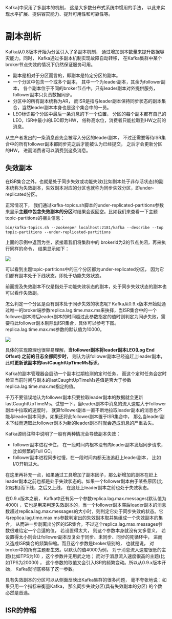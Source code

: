 Kafka]中采用了多副本的机制， 这是大多数分布式系统中惯用的手法， 以此来实现水平扩展、提供容灾能力、提升可用性和可靠性等。

# 副本剖析

Kafka从0.8版本开始为分区引入了多副本机制， 通过增加副本数量来提升数据容灾能力。同时， Kafka通过多副本机制实现故障自动转移， 在Kafka集群中某个broker节点失效的情况下仍然保证服务可用。

- 副本是相对于分区而言的，即副本是特定分区的副本。
- 一个分区中包含一个或多个副本， 其中一个为leader副本，其余为follower副本， 各个副本位于不同的broker节点中。只有leader副本对外提供服务， follower副本只负责数据同步。
- 分区中的所有副本统称为AR， 而ISR是指与leader副本保持同步状态的副本集合，当然leader副本本身也是这个集合中的一员。
- LEO标识每个分区中最后一条消息的下一个位置， 分区的每个副本都有自己的LEO，ISR中最小的LEO即为HW， 俗称高水位，消费者只能拉取到HW之前的消息。

从生产者发出的一条消息首先会被写入分区的leader副本， 不过还需要等待ISR集合中的所有follower副本都同步完之后才能被认为已经提交， 之后才会更新分区的HW， 进而消费者可以消费到这条消息。

## 失效副本

在ISR集合之外，也就是处于同步失效或功能失效(比如副本处于非存活状态)的副本统称为失效副本，失效副本对应的分区也就称为同步失效分区，即under-replicated分区。

正常情况下， 我们通过kafka-topics.sh脚本的under-replicated-partitions参数来显示**主题中包含失效副本的分区**时结果会返回空。比如我们来查看一下主题topic-partitions的相关信息：

```shell
bin/kafka-topics.sh --zookeeper localhost:2181/kafka --describe --top topic-partitions --under-replicated-partitions
```

上面的示例中返回为空，紧接着我们将集群中的 brokerld为2的节点关闭，再来执行同样的命令， 结果显示如下：

![](C:\Document\Github\interview\MQ\Kafka\img\失效副本01.png)	

可以看到主题topic-partitions中的三个分区都为under-replicated分区， 因为它们都有副本处于下线状态，即处于功能失效状态。

前面提及失效副本不仅是指处于功能失效状态的副本，处于同步失效状态的副本也可以看作失效副。

怎么判定一个分区是否有副本处于同步失效的状态呢?  Kafka从0.9.x版本开始就通过唯一的broker端参数replica.lag.time.max.ms来抉择，当ISR集合中的一个follower副本滞后leader副本的时间超过此参数指定的值时则判定为同步失败，需要将此follower副本剔除出ISR集合，具体可以参考下图。replica.lag.time.max.ms参数的默认值为10000。

![](C:\Document\Github\interview\MQ\Kafka\img\失效副本02.png)	

具体的实现原理也很容易理解，**当follower副本将leader副本LEO(Log End Offset) 之前的日志全部同步时**， 则认为该follower副本已经追赶上leader副本， 此时**更新该副本的lastCaughtUpTimeMs标识**。

Kafka的副本管理器会启动一个副本过期检测的定时任务， 而这个定时任务会定时检查当前时间与副本的lastCaughtUpTimeMs差值是否大于参数replica.lag.time.max.ms指定的值。

千万不要错误地认为follower副本只要拉取leader副本的数据就会更新lastCaughtUpTimeMs。试想一下，当leader副本中消息的流入速度大于follower副本中拉取的速度时， 就算follower副本一直不断地拉取leader副本的消息也不能与leader副本同步。如果还将此follower副本置于ISR集合中， 那么当leader副本下线而选取此follower副本为新的leader副本时就会造成消息的严重丢失。

Kafka源码注释中说明了一般有两种情况会导致副本失效：

- follower副本进程卡住， 在一段时间内根本没有向leader副本发起同步请求， 比如频繁的Full GC。
- follower副本进程同步过慢，在一段时间内都无法追赶上leader副本， 比如I/O开销过大。

在这里再补充一点，如果通过工具增加了副本因子，那么新增加的副本在赶上leader副本之前也都是处于失效状态的。如果一个follower副本由于某些原因(比如宕机)而下线，之后又上线， 在追赶上leader副本之前也处于失效状态。

在0.9.x版本之前， Kafka中还有另一个参数replica.lag.max.messages(默认值为4000) ，它也是用来判定失效副本的，当一个follower副本滞后leader副本的消息数超过replica.lag.max.messages的大小时，则判定它处于同步失效的状态。它与replica.lag.time.max.ms参数判定出的失效副本取并集组成一个失效副本的集合， 从而进一步剥离出分区的ISR集合。不过这个replica.lag.max.messages参数很难给定一个合适的值， 若设置得太大， 则这个参数本身就没有太多意义， 若设置得太小则会让follower副本反复处于同步、未同步、同步的死循环中， 进而又造成ISR集合的频繁伸缩。而且这个参数是broker级别的， 也就是说， 对broker中的所有主题都生效。以默认的值4000为例， 对于消息流入速度很低的主题(比如TPS为10) ，这个参数并无用武之地； 而对于消息流入速度很高的主题(比如TPS为20000) ， 这个参数的取值又会引入ISR的频繁变动。所以从0.9.x版本开始， Kafka就彻底移除了这一参数。

具有失效副本的分区可以从侧面反映出Kafka集群的很多问题， 毫不夸张地说：如果只用一个指标来衡量Kafka， 那么同步失效分区(具有失效副本的分区) 的个数必然是首选。

## ISR的伸缩





























